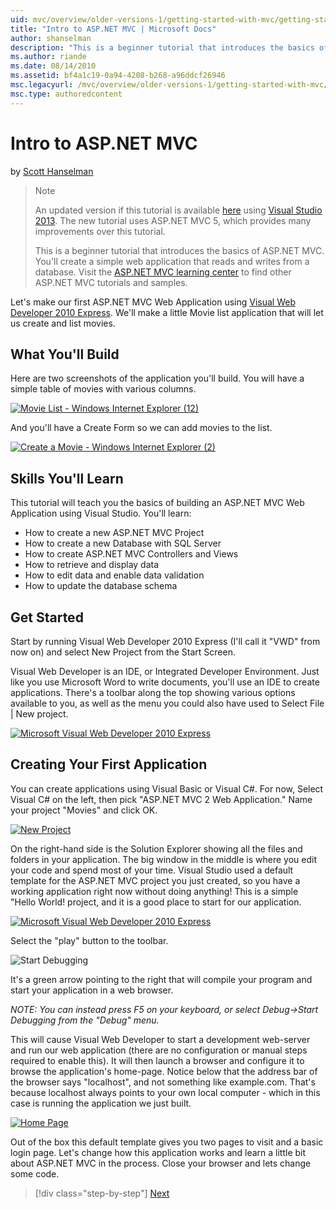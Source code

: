 ```yaml
---
uid: mvc/overview/older-versions-1/getting-started-with-mvc/getting-started-with-mvc-part1
title: "Intro to ASP.NET MVC | Microsoft Docs"
author: shanselman
description: "This is a beginner tutorial that introduces the basics of ASP.NET MVC. Create a simple web application that reads and writes from a database."
ms.author: riande
ms.date: 08/14/2010
ms.assetid: bf4a1c19-0a94-4208-b268-a96ddcf26946
msc.legacyurl: /mvc/overview/older-versions-1/getting-started-with-mvc/getting-started-with-mvc-part1
msc.type: authoredcontent
---
```

# Intro to ASP.NET MVC

by [Scott Hanselman](https://github.com/shanselman)

> > [!NOTE]
> > An updated version if this tutorial is available [here](../../getting-started/introduction/getting-started.md) using [Visual Studio 2013](https://my.visualstudio.com/Downloads?q=visual%20studio%202013). The new tutorial uses ASP.NET MVC 5, which provides many improvements over this tutorial.
>
>
> This is a beginner tutorial that introduces the basics of ASP.NET MVC. You'll create a simple web application that reads and writes from a database. Visit the [ASP.NET MVC learning center](../../../index.md) to find other ASP.NET MVC tutorials and samples.


Let's make our first ASP.NET MVC Web Application using [Visual Web Developer 2010 Express](https://www.microsoft.com/express/Web/). We'll make a little Movie list application that will let us create and list movies.

## What You'll Build

Here are two screenshots of the application you'll build. You will have a simple table of movies with various columns.

[![Movie List - Windows Internet Explorer (12)](getting-started-with-mvc-part1/_static/image2.png)](getting-started-with-mvc-part1/_static/image1.png)

And you'll have a Create Form so we can add movies to the list.

[![Create a Movie - Windows Internet Explorer (2)](getting-started-with-mvc-part1/_static/image4.png)](getting-started-with-mvc-part1/_static/image3.png)

## Skills You'll Learn

This tutorial will teach you the basics of building an ASP.NET MVC Web Application using Visual Studio. You'll learn:

- How to create a new ASP.NET MVC Project
- How to create a new Database with SQL Server
- How to create ASP.NET MVC Controllers and Views
- How to retrieve and display data
- How to edit data and enable data validation
- How to update the database schema

## Get Started

Start by running Visual Web Developer 2010 Express (I'll call it "VWD" from now on) and select New Project from the Start Screen.

Visual Web Developer is an IDE, or Integrated Developer Environment. Just like you use Microsoft Word to write documents, you'll use an IDE to create applications. There's a toolbar along the top showing various options available to you, as well as the menu you could also have used to Select File | New project.

[![Microsoft Visual Web Developer 2010 Express](getting-started-with-mvc-part1/_static/image6.png)](getting-started-with-mvc-part1/_static/image5.png)

## Creating Your First Application

You can create applications using Visual Basic or Visual C#. For now, Select Visual C# on the left, then pick "ASP.NET MVC 2 Web Application." Name your project "Movies" and click OK.

[![New Project](getting-started-with-mvc-part1/_static/image8.png)](getting-started-with-mvc-part1/_static/image7.png)

On the right-hand side is the Solution Explorer showing all the files and folders in your application. The big window in the middle is where you edit your code and spend most of your time. Visual Studio used a default template for the ASP.NET MVC project you just created, so you have a working application right now without doing anything! This is a simple "Hello World! project, and it is a good place to start for our application.

[![Microsoft Visual Web Developer 2010 Express](getting-started-with-mvc-part1/_static/image10.png)](getting-started-with-mvc-part1/_static/image9.png)

Select the "play" button to the toolbar.

![Start Debugging](getting-started-with-mvc-part1/_static/image11.png)

It's a green arrow pointing to the right that will compile your program and start your application in a web browser.

*NOTE: You can instead press F5 on your keyboard, or select Debug-&gt;Start Debugging from the "Debug" menu.*

This will cause Visual Web Developer to start a development web-server and run our web application (there are no configuration or manual steps required to enable this). It will then launch a browser and configure it to browse the application's home-page. Notice below that the address bar of the browser says "localhost", and not something like example.com. That's because localhost always points to your own local computer - which in this case is running the application we just built.

[![Home Page](getting-started-with-mvc-part1/_static/image13.png)](getting-started-with-mvc-part1/_static/image12.png)

Out of the box this default template gives you two pages to visit and a basic login page. Let's change how this application works and learn a little bit about ASP.NET MVC in the process. Close your browser and lets change some code.

> [!div class="step-by-step"]
> [Next](getting-started-with-mvc-part2.md)
